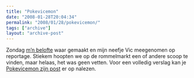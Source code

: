 ```yaml
---
title: "Pokevicemon"
date: "2008-01-28T20:04:34"
permalink: "2008/01/28/pokevicemon/"
tags: ["archive"]
layout: "archive-post"
---
```

Zondag [m’n belofte](http://pokevicemon.wordpress.com/2008/01/20/tijdschrift-1-is-af/#comments "http://pokevicemon.wordpress.com/2008/01/20/tijdschrift-1-is-af/#comments") waar gemaakt en mijn neefje Vic meegenomen op reportage. Stiekem hoopten we op de rommelmarkt een of andere scoop te vinden, maar helaas, het was geen vetten. Voor een volledig verslag kan je [Pokevicemon zijn post](http://pokevicemon.wordpress.com/2008/01/27/naar-de-rommel-mart-met-simon/ "http://pokevicemon.wordpress.com/2008/01/27/naar-de-rommel-mart-met-simon/") er op nalezen.
